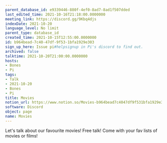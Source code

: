 ```yaml
---
parent_database_id: e9339446-880f-4ef0-8ad7-8ad1f507dded
last_edited_time: 2021-10-16T21:18:00.0000000
meeting_link: https://discord.gg/9Kbq4djs
indexDate: 2021-10-20
language_level: No limit
parent_type: database_id
created_time: 2021-10-15T12:55:00.0000000
id: b964bead-7c40-47df-9f53-1bfa1929e303
sign_up_here: Issue pi#helpsignup in Pi's discord to find out.
archived: false
talktime: 2021-10-20T21:00:00.0000000
hosts:
- Bones
- Pi
tags:
- Talk
- 2021-10-20
- Bones
- Pi
title: Movies
notion_url: https://www.notion.so/Movies-b964bead7c4047df9f531bfa1929e303
software: Discord
object: page
name: Movies
---
```


Let's talk about our favourite movies!
Free talk! Come with your fav lists of movies or films!


